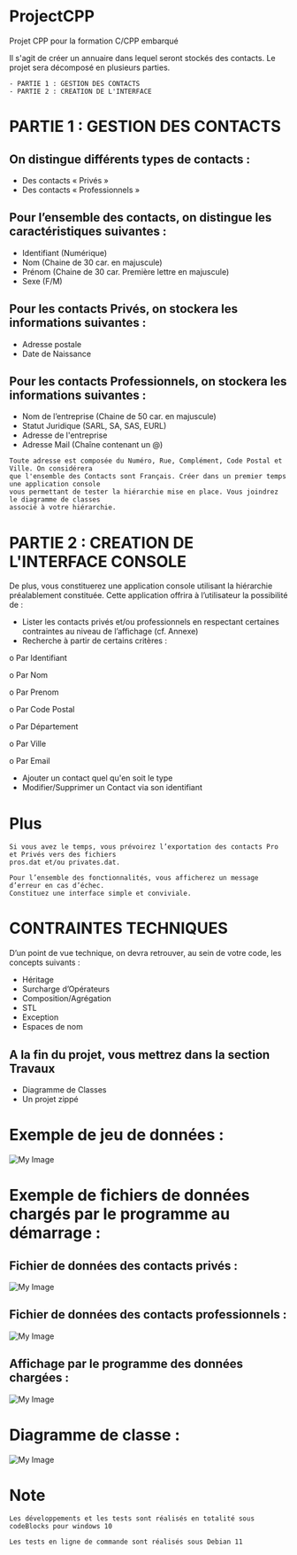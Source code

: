 # ProjectCPP
Projet CPP pour la formation C/CPP embarqué



Il s'agit de créer un annuaire dans lequel seront stockés des contacts.
Le projet sera décomposé en plusieurs parties.

```
- PARTIE 1 : GESTION DES CONTACTS
- PARTIE 2 : CREATION DE L'INTERFACE
```

# PARTIE 1 : GESTION DES CONTACTS
## On distingue différents types de contacts :
- Des contacts « Privés »
- Des contacts « Professionnels »
## Pour l’ensemble des contacts, on distingue les caractéristiques suivantes :
- Identifiant (Numérique)
- Nom (Chaine de 30 car. en majuscule)
- Prénom (Chaine de 30 car. Première lettre en majuscule)
- Sexe (F/M)
## Pour les contacts Privés, on stockera les informations suivantes :
- Adresse postale
- Date de Naissance
## Pour les contacts Professionnels, on stockera les informations suivantes :
- Nom de l’entreprise (Chaine de 50 car. en majuscule)
- Statut Juridique (SARL, SA, SAS, EURL)
- Adresse de l'entreprise
- Adresse Mail (Chaîne contenant un @)
```
Toute adresse est composée du Numéro, Rue, Complément, Code Postal et Ville. On considérera 
que l'ensemble des Contacts sont Français. Créer dans un premier temps une application console 
vous permettant de tester la hiérarchie mise en place. Vous joindrez le diagramme de classes 
associé à votre hiérarchie.
```

# PARTIE 2 : CREATION DE L'INTERFACE CONSOLE
De plus, vous constituerez une application console utilisant la hiérarchie préalablement constituée.
Cette application offrira à l’utilisateur la possibilité de :
- Lister les contacts privés et/ou professionnels en respectant certaines contraintes au niveau de l’affichage (cf. Annexe)
- Recherche à partir de certains critères :

o Par Identifiant

o Par Nom

o Par Prenom

o Par Code Postal

o Par Département

o Par Ville

o Par Email

- Ajouter un contact quel qu'en soit le type
- Modifier/Supprimer un Contact via son identifiant

# Plus

```
Si vous avez le temps, vous prévoirez l’exportation des contacts Pro et Privés vers des fichiers 
pros.dat et/ou privates.dat.

Pour l’ensemble des fonctionnalités, vous afficherez un message d’erreur en cas d’échec.
Constituez une interface simple et conviviale.
```

# CONTRAINTES TECHNIQUES
D’un point de vue technique, on devra retrouver, au sein de votre code, les concepts suivants :
- Héritage
- Surcharge d’Opérateurs
- Composition/Agrégation
- STL
- Exception
- Espaces de nom

## A la fin du projet, vous mettrez dans la section Travaux
- Diagramme de Classes
- Un projet zippé

# Exemple de jeu de données :

![My Image](./pictures/liste.jpg)

# Exemple de fichiers de données chargés par le programme au démarrage :

## Fichier de données des contacts privés :

![My Image](./pictures/file_privates_contact.jpg)

## Fichier de données des contacts professionnels :

![My Image](./pictures/file_pros_contact.jpg)

## Affichage par le programme des données chargées :

![My Image](./pictures/affichage_données_chargées.jpg)

# Diagramme de classe :

![My Image](./pictures/diagramme.jpg)


# Note

```
Les développements et les tests sont réalisés en totalité sous codeBlocks pour windows 10

Les tests en ligne de commande sont réalisés sous Debian 11
```
